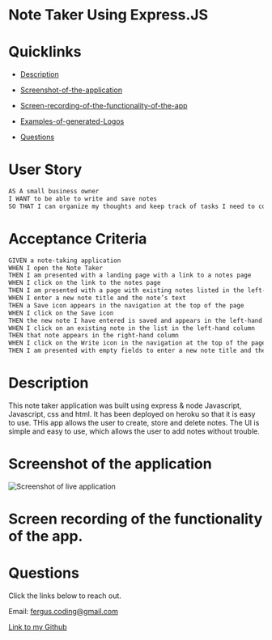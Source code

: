 # Note Taker Using Express.JS

# Quicklinks 

* [Description](#description)

* [Screenshot-of-the-application](#screenshot-of-the-application)

* [Screen-recording-of-the-functionality-of-the-app](#Screen-recording-of-the-functionality-of-the-app.)

* [Examples-of-generated-Logos](#examples-of-generated-logos)

* [Questions](#questions)

# User Story

```md
AS A small business owner
I WANT to be able to write and save notes
SO THAT I can organize my thoughts and keep track of tasks I need to complete
```

# Acceptance Criteria

```md
GIVEN a note-taking application
WHEN I open the Note Taker
THEN I am presented with a landing page with a link to a notes page
WHEN I click on the link to the notes page
THEN I am presented with a page with existing notes listed in the left-hand column, plus empty fields to enter a new note title and the note’s text in the right hand column
WHEN I enter a new note title and the note’s text
THEN a Save icon appears in the navigation at the top of the page
WHEN I click on the Save icon
THEN the new note I have entered is saved and appears in the left-hand column with the other existing notes
WHEN I click on an existing note in the list in the left-hand column
THEN that note appears in the right-hand column
WHEN I click on the Write icon in the navigation at the top of the page
THEN I am presented with empty fields to enter a new note title and the note’s text in the right-hand column
```


# Description
This note taker application was built using express & node Javascript, Javascript, css and html. It has been deployed on heroku so that it is easy to use.
THis app allows the user to create, store and delete notes. The UI is simple and easy to use, which allows the user to add notes without trouble.



# Screenshot of the application

![Screenshot of live application](https://github.com/Fergus-Codes/Note-Taker-Express.js/assets/124581010/d6a975fe-2ac6-4ae2-b67b-c12c780d2bd9)




# Screen recording of the functionality of the app.


# Questions

Click the links below to reach out. 

Email: <a href="mailto:fergus.coding@gmail.com">fergus.coding@gmail.com</a>

[Link to my Github](https://github.com/Fergus-Codes)
